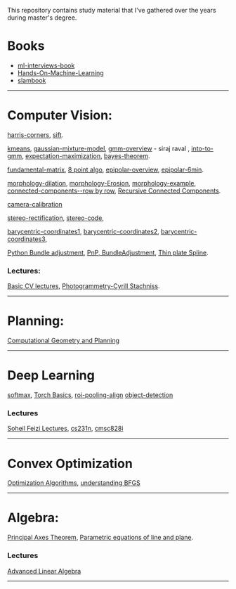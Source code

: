 
This repository contains study material that I've gathered over the years during master's degree.


# Books
- [ml-interviews-book](https://huyenchip.com/ml-interviews-book/)
- [Hands-On-Machine-Learning](https://www.knowledgeisle.com/wp-content/uploads/2019/12/2-Aur%C3%A9lien-G%C3%A9ron-Hands-On-Machine-Learning-with-Scikit-Learn-Keras-and-Tensorflow_-Concepts-Tools-and-Techniques-to-Build-Intelligent-Systems-O%E2%80%99Reilly-Media-2019.pdf)
- [slambook](https://github.com/gaoxiang12/slambook-en/blob/master/slambook-en.pdf) 

--------------------------------------

# Computer Vision: 

[harris-corners](http://www.cse.psu.edu/~rtc12/CSE486/lecture06.pdf),
[sift](https://www.youtube.com/watch?v=NPcMS49V5hg). 

[kmeans](https://www.youtube.com/watch?v=hDmNF9JG3lo),
[gaussian-mixture-model](https://www.youtube.com/watch?v=DODphRRL79c),
[gmm-overview](https://www.youtube.com/watch?v=JNlEIEwe-Cg) - siraj raval ,
[into-to-gmm](https://stephens999.github.io/fiveMinuteStats/intro_to_mixture_models.html),
[expectation-maximization](https://stephens999.github.io/fiveMinuteStats/intro_to_em.html),
[bayes-theorem](https://www.youtube.com/watch?v=9wCnvr7Xw4E).

[fundamental-matrix](https://www.cc.gatech.edu/classes/AY2016/cs4476_fall/results/proj3/html/sdai30/index.html), 
[8 point algo](http://www.cs.cmu.edu/~16385/s17/Slides/12.4_8Point_Algorithm.pdf), 
[epipolar-overview](https://www.youtube.com/watch?v=cLeF-KNHgwU), 
[epipolar-6min](https://www.youtube.com/watch?v=Opy8xMGCDrE).

[morphology-dilation]( https://www.youtube.com/watch?v=9lqH5XLI-V4), 
[morphology-Erosion](https://www.youtube.com/watch?v=rP1KZb3llCY),
[morphology-example](https://www.youtube.com/watch?v=fKwEa5yk7Ns),
[connected-components--row by row](https://www.youtube.com/watch?v=hMIrQdX4BkE), 
[Recursive Connected Components](https://courses.cs.washington.edu/courses/cse373/00au/chcon.pdf).

[camera-calibration](https://www.ipb.uni-bonn.de/html/teaching/msr2-2020/sse2-14-calibration-zhang.pdf)

[stereo-rectification](http://www.cs.cmu.edu/~16385/lectures/lecture13.pdf),
[stereo-code](http://mccormickml.com/2014/01/10/stereo-vision-tutorial-part-i/),

[barycentric-coordinates1](https://www.youtube.com/watch?v=dA7GzG4BIzI&list=PLtOnbOq_QGQghqF9N5ntauCdSG5IhCR6v&index=2),
[barycentric-coordinates2](https://team.inria.fr/titane/files/2019/12/barycentric.pdf),
[barycentric-coordinates3](https://cgvr.cs.uni-bremen.de/papers/barycentric/barycentric.pdf),


[Python Bundle adjustment](https://scipy-cookbook.readthedocs.io/items/bundle_adjustment.html),
[PnP, BundleAdjustment](https://www.youtube.com/channel/UCnqeTYe-w2qMTjIlmB82RXQ),
[Thin plate Spline](https://khanhha.github.io/posts/Thin-Plate-Splines-Warping/#thin-plate-spline).


### Lectures:
[Basic CV lectures](https://www.youtube.com/playlist?list=PLd3hlSJsX_ImKP68wfKZJVIPTd8Ie5u-9),
[Photogrammetry-Cyrill Stachniss](https://www.youtube.com/playlist?list=PLgnQpQtFTOGRsi5vzy9PiQpNWHjq-bKN1).


--------------------------------------


# Planning: 
[Computational Geometry and Planning](https://www.youtube.com/playlist?list=PLMDFPuH4ZxUGe-qreA6cde5g7PywDvrsD)


--------------------------------------

# Deep Learning 
[softmax](https://machinelearningmastery.com/softmax-activation-function-with-python/),
[Torch Basics](https://jhui.github.io/2018/02/09/PyTorch-Basic-operations),
[roi-pooling-align](https://www.youtube.com/watch?v=GXYfQsj8RU0)
[object-detection](https://www.youtube.com/watch?v=9I6nzfx_kpE&list=PL1GQaVhO4f_jLxOokW7CS5kY_J1t1T17S)
### Lectures
[Soheil Feizi Lectures](https://www.youtube.com/playlist?list=PLHgjs9ncvHi80UCSlSvQe-TK_uOyDv_Jf),
[cs231n](https://www.youtube.com/playlist?list=PLC1qU-LWwrF64f4QKQT-Vg5Wr4qEE1Zxk),
[cmsc828i](https://www.cs.umd.edu/class/fall2020/cmsc828i/)

--------------------------------------
# Convex Optimization
[Optimization Algorithms](https://youtu.be/wq3SzUyEPxY),
[understanding BFGS](https://aria42.com/blog/2014/12/understanding-lbfgs)
 
--------------------------------------
# Algebra: 
[Principal Axes Theorem](https://www.youtube.com/watch?v=JabOq1XZi9c),
[Parametric equations of line and plane](http://sites.science.oregonstate.edu/math/home/programs/undergrad/CalculusQuestStudyGuides/vcalc/lineplane/lineplane.html).

### Lectures
[Advanced Linear Algebra](https://www.youtube.com/watch?v=JabOq1XZi9c)

--------------------------------------
